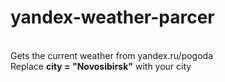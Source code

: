 # yandex-weather-parcer
<br>Gets the current weather from yandex.ru/pogoda</br>
Replace <b>city = "Novosibirsk"</b> with your city

